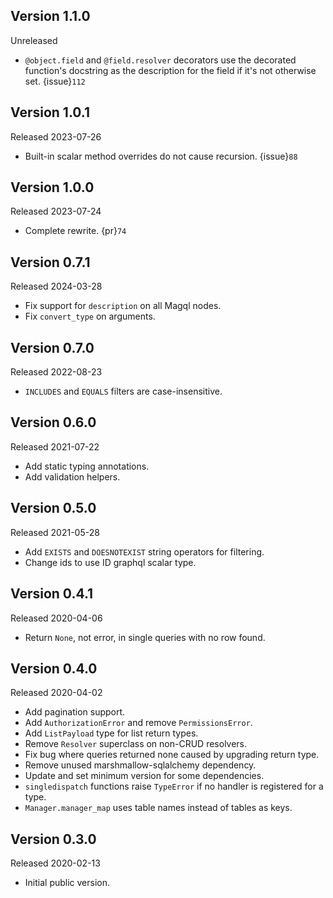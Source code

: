 Version 1.1.0
-------------

Unreleased

-   `@object.field` and `@field.resolver` decorators use the decorated
    function's docstring as the description for the field if it's not otherwise
    set. {issue}`112`


Version 1.0.1
-------------

Released 2023-07-26

-   Built-in scalar method overrides do not cause recursion. {issue}`88`


Version 1.0.0
-------------

Released 2023-07-24

-   Complete rewrite. {pr}`74`


Version 0.7.1
-------------

Released 2024-03-28

- Fix support for `description` on all Magql nodes.
- Fix `convert_type` on arguments.


Version 0.7.0
-------------

Released 2022-08-23

-   `INCLUDES` and `EQUALS` filters are case-insensitive.


Version 0.6.0
-------------

Released 2021-07-22

-   Add static typing annotations.
-   Add validation helpers.


Version 0.5.0
-------------

Released 2021-05-28

-   Add `EXISTS` and `DOESNOTEXIST` string operators for filtering.
-   Change ids to use ID graphql scalar type.


Version 0.4.1
-------------

Released 2020-04-06

-   Return `None`, not error, in single queries with no row found.


Version 0.4.0
-------------

Released 2020-04-02

-   Add pagination support.
-   Add `AuthorizationError` and remove `PermissionsError`.
-   Add `ListPayload` type for list return types.
-   Remove `Resolver` superclass on non-CRUD resolvers.
-   Fix bug where queries returned none caused by upgrading return type.
-   Remove unused marshmallow-sqlalchemy dependency.
-   Update and set minimum version for some dependencies.
-   `singledispatch` functions raise `TypeError` if no handler is registered for
    a type.
-   `Manager.manager_map` uses table names instead of tables as keys.


Version 0.3.0
-------------

Released 2020-02-13

-   Initial public version.

